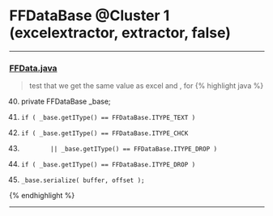 # FFDataBase @Cluster 1 (excelextractor, extractor, false)

***

### [FFData.java](https://searchcode.com/codesearch/view/97384199/)
> test that we get the same value as excel and , for 
{% highlight java %}
40. private FFDataBase _base;
102.     if ( _base.getIType() == FFDataBase.ITYPE_TEXT )
112.     if ( _base.getIType() == FFDataBase.ITYPE_CHCK
113.             || _base.getIType() == FFDataBase.ITYPE_DROP )
139.     if ( _base.getIType() == FFDataBase.ITYPE_DROP )
200.     _base.serialize( buffer, offset );
{% endhighlight %}

***

